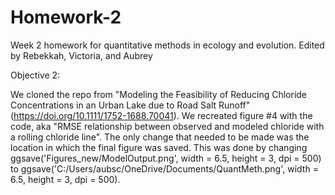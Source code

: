 # Homework-2
Week 2 homework for quantitative methods in ecology and evolution. Edited by Rebekkah, Victoria, and Aubrey

Objective 2:

We cloned the repo from "Modeling the Feasibility of Reducing Chloride Concentrations in an Urban Lake due to Road Salt Runoff" (https://doi.org/10.1111/1752-1688.70041). We recreated figure #4 with the code, aka "RMSE relationship between observed and modeled chloride with a rolling chloride line". The only change that needed to be made was the location in which the final figure was saved. This was done by changing ggsave('Figures_new/ModelOutput.png', width = 6.5, height = 3, dpi = 500) to ggsave('C:/Users/aubsc/OneDrive/Documents/QuantMeth.png', width = 6.5, height = 3, dpi = 500). 
